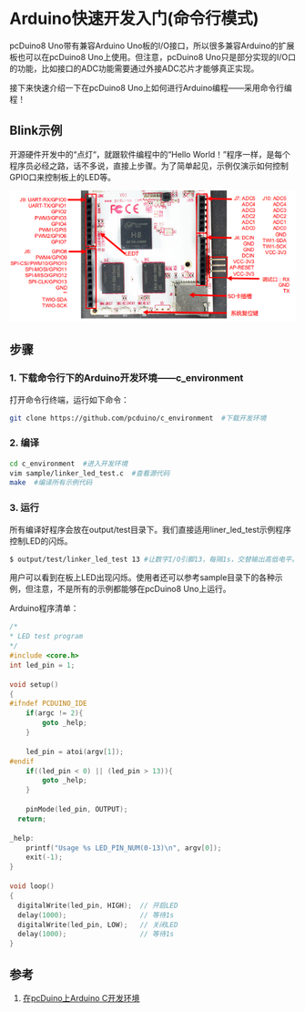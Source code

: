 # Arduino快速开发入门(命令行模式)
pcDuino8 Uno带有兼容Arduino Uno板的I/O接口，所以很多兼容Arduino的扩展板也可以在pcDuino8 Uno上使用。但注意，pcDuino8 Uno只是部分实现的I/O口的功能，比如接口的ADC功能需要通过外接ADC芯片才能够真正实现。

接下来快速介绍一下在pcDuino8 Uno上如何进行Arduino编程——采用命令行编程！

## Blink示例

开源硬件开发中的“点灯“，就跟软件编程中的“Hello World！”程序一样，是每个程序员必经之路，话不多说，直接上步骤。为了简单起见，示例仅演示如何控制GPIO口来控制板上的LED等。

![Arduino GPIO](/zh/images/arduino-gpio.png)

## 步骤

### 1. 下载命令行下的Arduino开发环境——c_environment

打开命令行终端，运行如下命令：
```bash
git clone https://github.com/pcduino/c_environment  #下载开发环境
```

### 2.  编译

```bash
cd c_environment  #进入开发环境
vim sample/linker_led_test.c  #查看源代码
make  #编译所有示例代码
```

### 3. 运行

所有编译好程序会放在output/test目录下。我们直接适用liner_led_test示例程序控制LED的闪烁。
```bash
$ output/test/linker_led_test 13 #让数字I/O引脚13，每隔1s，交替输出高低电平。
```

用户可以看到在板上LED出现闪烁。使用者还可以参考sample目录下的各种示例，但注意，不是所有的示例都能够在pcDuino8 Uno上运行。

Arduino程序清单：

```c
/*
* LED test program
*/
#include <core.h>
int led_pin = 1;

void setup()
{
#ifndef PCDUINO_IDE
    if(argc != 2){
        goto _help;
    }

    led_pin = atoi(argv[1]);
#endif
    if((led_pin < 0) || (led_pin > 13)){
        goto _help;
    }

    pinMode(led_pin, OUTPUT);
  return;

_help:
    printf("Usage %s LED_PIN_NUM(0-13)\n", argv[0]);
    exit(-1);
}

void loop()
{
  digitalWrite(led_pin, HIGH);  // 开启LED
  delay(1000);                  // 等待1s
  digitalWrite(led_pin, LOW);   // 关闭LED
  delay(1000);                  // 等待1s
}
```

## 参考

1. [在pcDuino上Arduino C开发环境]( https://github.com/pcduino/c_environment)
